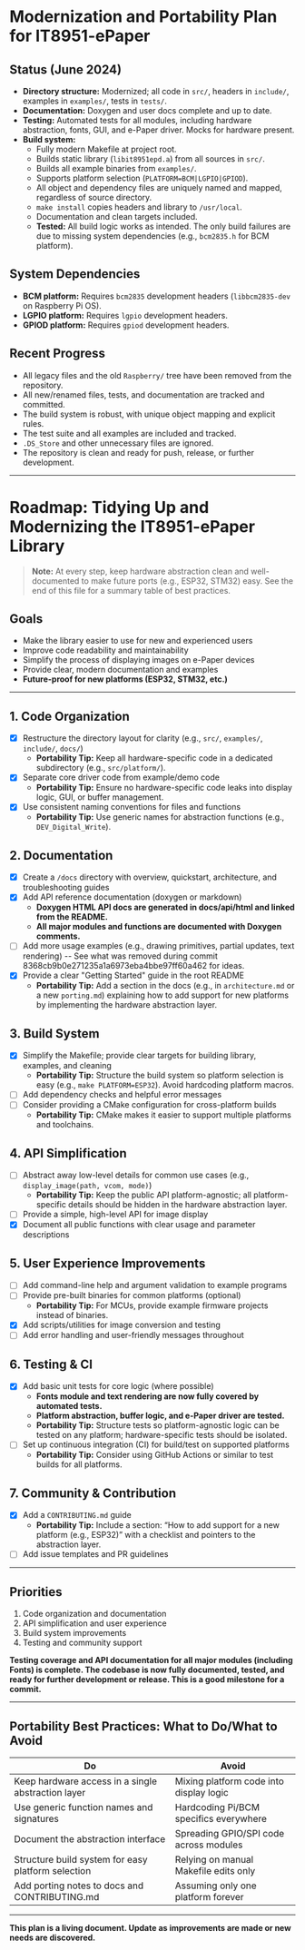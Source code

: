 # Modernization and Portability Plan for IT8951-ePaper

## Status (June 2024)

- **Directory structure:** Modernized; all code in `src/`, headers in `include/`, examples in `examples/`, tests in `tests/`.
- **Documentation:** Doxygen and user docs complete and up to date.
- **Testing:** Automated tests for all modules, including hardware abstraction, fonts, GUI, and e-Paper driver. Mocks for hardware present.
- **Build system:**
  - Fully modern Makefile at project root.
  - Builds static library (`libit8951epd.a`) from all sources in `src/`.
  - Builds all example binaries from `examples/`.
  - Supports platform selection (`PLATFORM=BCM|LGPIO|GPIOD`).
  - All object and dependency files are uniquely named and mapped, regardless of source directory.
  - `make install` copies headers and library to `/usr/local`.
  - Documentation and clean targets included.
  - **Tested:** All build logic works as intended. The only build failures are due to missing system dependencies (e.g., `bcm2835.h` for BCM platform).

## System Dependencies

- **BCM platform:** Requires `bcm2835` development headers (`libbcm2835-dev` on Raspberry Pi OS).
- **LGPIO platform:** Requires `lgpio` development headers.
- **GPIOD platform:** Requires `gpiod` development headers.

## Recent Progress

- All legacy files and the old `Raspberry/` tree have been removed from the repository.
- All new/renamed files, tests, and documentation are tracked and committed.
- The build system is robust, with unique object mapping and explicit rules.
- The test suite and all examples are included and tracked.
- `.DS_Store` and other unnecessary files are ignored.
- The repository is clean and ready for push, release, or further development.

---

# Roadmap: Tidying Up and Modernizing the IT8951-ePaper Library

> **Note:** At every step, keep hardware abstraction clean and well-documented to make future ports (e.g., ESP32, STM32) easy. See the end of this file for a summary table of best practices.

## Goals
- Make the library easier to use for new and experienced users
- Improve code readability and maintainability
- Simplify the process of displaying images on e-Paper devices
- Provide clear, modern documentation and examples
- **Future-proof for new platforms (ESP32, STM32, etc.)**

---

## 1. Code Organization
- [x] Restructure the directory layout for clarity (e.g., `src/`, `examples/`, `include/`, `docs/`)
  - **Portability Tip:** Keep all hardware-specific code in a dedicated subdirectory (e.g., `src/platform/`).
- [x] Separate core driver code from example/demo code
  - **Portability Tip:** Ensure no hardware-specific code leaks into display logic, GUI, or buffer management.
- [x] Use consistent naming conventions for files and functions
  - **Portability Tip:** Use generic names for abstraction functions (e.g., `DEV_Digital_Write`).

## 2. Documentation
- [x] Create a `/docs` directory with overview, quickstart, architecture, and troubleshooting guides
- [x] Add API reference documentation (doxygen or markdown)
  - **Doxygen HTML API docs are generated in docs/api/html and linked from the README.**
  - **All major modules and functions are documented with Doxygen comments.**
- [ ] Add more usage examples (e.g., drawing primitives, partial updates, text rendering) -- See what was removed during commit 8368cb9b0e271235a1a6973eba4bbe97ff60a462 for ideas.
- [x] Provide a clear "Getting Started" guide in the root README
  - **Portability Tip:** Add a section in the docs (e.g., in `architecture.md` or a new `porting.md`) explaining how to add support for new platforms by implementing the hardware abstraction layer.

## 3. Build System
- [x] Simplify the Makefile; provide clear targets for building library, examples, and cleaning
  - **Portability Tip:** Structure the build system so platform selection is easy (e.g., `make PLATFORM=ESP32`). Avoid hardcoding platform macros.
- [ ] Add dependency checks and helpful error messages
- [ ] Consider providing a CMake configuration for cross-platform builds
  - **Portability Tip:** CMake makes it easier to support multiple platforms and toolchains.

## 4. API Simplification
- [ ] Abstract away low-level details for common use cases (e.g., `display_image(path, vcom, mode)`)
  - **Portability Tip:** Keep the public API platform-agnostic; all platform-specific details should be hidden in the hardware abstraction layer.
- [ ] Provide a simple, high-level API for image display
- [x] Document all public functions with clear usage and parameter descriptions

## 5. User Experience Improvements
- [ ] Add command-line help and argument validation to example programs
- [ ] Provide pre-built binaries for common platforms (optional)
  - **Portability Tip:** For MCUs, provide example firmware projects instead of binaries.
- [x] Add scripts/utilities for image conversion and testing
- [ ] Add error handling and user-friendly messages throughout

## 6. Testing & CI
- [x] Add basic unit tests for core logic (where possible)
  - **Fonts module and text rendering are now fully covered by automated tests.**
  - **Platform abstraction, buffer logic, and e-Paper driver are tested.**
  - **Portability Tip:** Structure tests so platform-agnostic logic can be tested on any platform; hardware-specific tests should be isolated.
- [ ] Set up continuous integration (CI) for build/test on supported platforms
  - **Portability Tip:** Consider using GitHub Actions or similar to test builds for all platforms.

## 7. Community & Contribution
- [x] Add a `CONTRIBUTING.md` guide
  - **Portability Tip:** Include a section: “How to add support for a new platform (e.g., ESP32)” with a checklist and pointers to the abstraction layer.
- [ ] Add issue templates and PR guidelines

---

## Priorities
1. Code organization and documentation
2. API simplification and user experience
3. Build system improvements
4. Testing and community support

**Testing coverage and API documentation for all major modules (including Fonts) is complete. The codebase is now fully documented, tested, and ready for further development or release. This is a good milestone for a commit.**

---

## Portability Best Practices: What to Do/What to Avoid

| Do                                                      | Avoid                                  |
|---------------------------------------------------------|----------------------------------------|
| Keep hardware access in a single abstraction layer      | Mixing platform code into display logic|
| Use generic function names and signatures               | Hardcoding Pi/BCM specifics everywhere |
| Document the abstraction interface                      | Spreading GPIO/SPI code across modules |
| Structure build system for easy platform selection      | Relying on manual Makefile edits only  |
| Add porting notes to docs and CONTRIBUTING.md           | Assuming only one platform forever     |

---

**This plan is a living document. Update as improvements are made or new needs are discovered.** 